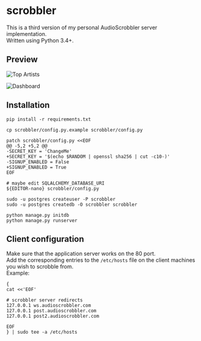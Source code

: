 # scrobbler

This is a third version of my personal AudioScrobbler server implementation.  
Written using Python 3.4+.


## Preview

![Top Artists](https://user-images.githubusercontent.com/2741725/27836970-7f7905a0-60ea-11e7-9c5d-dd4ea1cc02ae.png)

![Dashboard](https://user-images.githubusercontent.com/2741725/27836983-8e5b0a50-60ea-11e7-92f2-c97751b86800.png)


## Installation
    
    pip install -r requirements.txt
    
    cp scrobbler/config.py.example scrobbler/config.py
    
    patch scrobbler/config.py <<EOF
    @@ -5,2 +5,2 @@
    -SECRET_KEY = 'ChangeMe'
    +SECRET_KEY = '$(echo $RANDOM | openssl sha256 | cut -c10-)'
    -SIGNUP_ENABLED = False
    +SIGNUP_ENABLED = True
    EOF
    
    # maybe edit SQLALCHEMY_DATABASE_URI
    ${EDITOR-nano} scrobbler/config.py
    
    sudo -u postgres createuser -P scrobbler
    sudo -u postgres createdb -O scrobbler scrobbler 
    
    python manage.py initdb
    python manage.py runserver


## Client configuration

Make sure that the application server works on the 80 port.  
Add the corresponding entries to the `/etc/hosts` file on the client machines you wish to scrobble from.  
Example:

    {
    cat <<'EOF'
    
    # scrobbler server redirects
    127.0.0.1 ws.audioscrobbler.com
    127.0.0.1 post.audioscrobbler.com
    127.0.0.1 post2.audioscrobbler.com
    
    EOF
    } | sudo tee -a /etc/hosts

